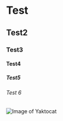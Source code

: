 # Test
## Test2
### Test3
#### Test4
##### Test5
###### Test 6
![Image of Yaktocat](https://octodex.github.com/images/yaktocat.png)
